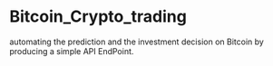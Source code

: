 # Bitcoin_Crypto_trading
 automating the prediction and the investment decision on Bitcoin by producing a simple API EndPoint.
